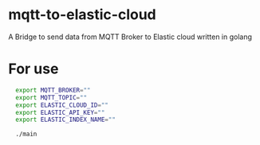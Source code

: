 # mqtt-to-elastic-cloud
A Bridge to send data from MQTT Broker to Elastic cloud written in golang

# For use

```bash
  export MQTT_BROKER=""
  export MQTT_TOPIC=""
  export ELASTIC_CLOUD_ID="" 
  export ELASTIC_API_KEY=""
  export ELASTIC_INDEX_NAME=""

  ./main
```